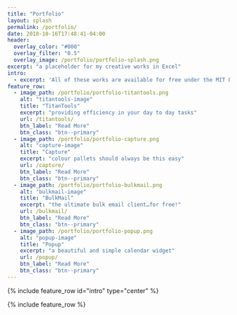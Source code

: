```yaml
---
title: "Portfolio"
layout: splash
permalink: /portfolio/
date: 2018-10-16T17:48:41-04:00
header:
  overlay_color: "#000"
  overlay_filter: "0.5"
  overlay_image: /portfolio/portfolio-splash.png
excerpt: "a placeholder for my creative works in Excel"
intro: 
  - excerpt: 'All of these works are available for free under the MIT License, Basically, you can do whatever you want as long as you include the original copyright and license notice in any copy of the software/source. This License also states that I am not liable as per the License.'
feature_row:
  - image_path: /portfolio/portfolio-titantools.png
    alt: "titantools-image"
    title: "TitanTools"
    excerpt: "providing efficiency in your day to day tasks"
    url: /titantools/
    btn_label: "Read More"
    btn_class: "btn--primary"  
  - image_path: /portfolio/portfolio-capture.png
    alt: "capture-image"
    title: "Capture"
    excerpt: "colour pallets should always be this easy"
    url: /capture/
    btn_label: "Read More"
    btn_class: "btn--primary"   
  - image_path: /portfolio/portfolio-bulkmail.png
    alt: "bulkmail-image"
    title: "BulkMail"
    excerpt: "the ultimate bulk email client…for free!"
    url: /bulkmail/
    btn_label: "Read More"
    btn_class: "btn--primary"
  - image_path: /portfolio/portfolio-popup.png
    alt: "popup-image"
    title: "Popup"
    excerpt: "a beautiful and simple calendar widget"
    url: /popup/
    btn_label: "Read More"
    btn_class: "btn--primary"    
---
```


{% include feature_row id="intro" type="center" %}

{% include feature_row %}
